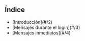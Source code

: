 ## Índice

<ul>
<li class="fragment fade-in">
[Introducción](#/2)

</li>

<li class="fragment fade-in">
[Mensajes durante el login](#/3)
</li>

<li class="fragment fade-in">
[Mensajes inmediatos](#/4)
</li>

<aside class="notes">

</aside>
